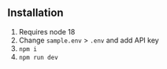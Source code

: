 ## Installation

1. Requires node 18
2. Change `sample.env` > `.env` and add API key
3. `npm i`
4. `npm run dev`

